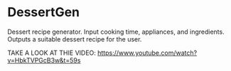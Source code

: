 # DessertGen
Dessert recipe generator. Input cooking time, appliances, and ingredients. Outputs a suitable dessert recipe for the user.

TAKE A LOOK AT THIE VIDEO: https://www.youtube.com/watch?v=HbkTVPGcB3w&t=59s
